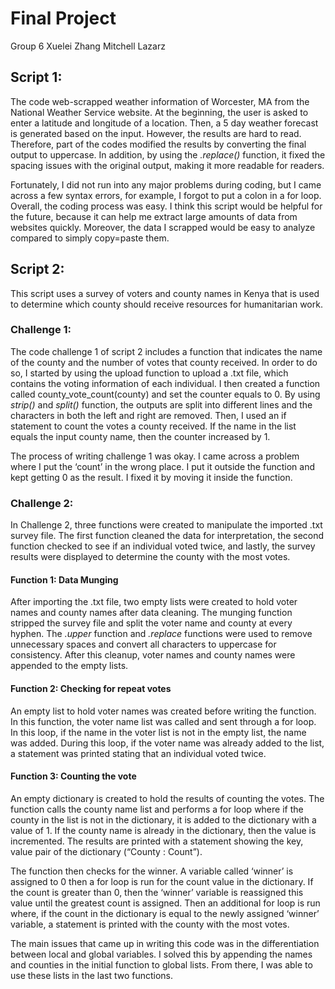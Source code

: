 # Final Project
Group 6 Xuelei Zhang Mitchell Lazarz

## Script 1:

The code web-scrapped weather information of Worcester, MA from the National Weather Service website.  At the beginning, the user is asked to enter a latitude and longitude of a location. Then, a 5 day weather forecast is generated based on the input.  However, the results are hard to read. Therefore, part of the codes modified the results by converting the final output to uppercase. In addition, by using the *.replace()* function, it fixed the spacing issues with the original output, making it more readable for readers. 

Fortunately, I did not run into any major problems during coding, but I came across a few syntax errors, for example, I forgot to put a colon in a for loop. Overall, the coding process was easy. I think this script would be helpful for the future, because it can help me extract large amounts of data from websites quickly. Moreover, the data I scrapped would be easy to analyze compared to simply copy=paste them. 

## Script 2:

This script uses a survey of voters and county names in Kenya that is used to determine which county should receive resources for humanitarian work.

### Challenge 1:

The code challenge 1 of script 2 includes a function that indicates the name of the county and the number of votes that county received. In order to do so, I started by using the upload function to upload a .txt file, which contains the voting information of each individual. I then created a function called county_vote_count(county) and set the counter equals to 0. By using *strip()* and *split()* function, the outputs are split into different lines and the characters in both the left and right are removed.  Then, I used an if statement to count the votes a county received. If the name in the list equals the input county name, then the counter increased by 1. 

The process of writing challenge 1 was okay. I came across a problem where I put the ‘count’ in the wrong place. I put it outside the function and kept getting 0 as the result. I fixed it by moving it inside the function. 

### Challenge 2:

In Challenge 2, three functions were created to manipulate the imported .txt survey file.  The first function cleaned the data for interpretation, the second function checked to see if an individual voted twice, and lastly, the survey results were displayed to determine the county with the most votes.

#### Function 1: Data Munging

After importing the .txt file, two empty lists were created to hold voter names and county names after data cleaning.  The munging function stripped the survey file and split the voter name and county at every hyphen.  The *.upper* function and *.replace* functions were used to remove unnecessary spaces and convert all characters to uppercase for consistency.  After this cleanup, voter names and county names were appended to the empty lists.

#### Function 2:  Checking for repeat votes

An empty list to hold voter names was created before writing the function.  In this function, the voter name list was called and sent through a for loop.  In this loop, if the name in the voter list is not in the empty list, the name was added.  During this loop, if the voter name was already added to the list, a statement was printed stating that an individual voted twice.

#### Function 3:  Counting the vote

An empty dictionary is created to hold the results of counting the votes.  The function calls the county name list and performs a for loop where if the county in the list is not in the dictionary, it is added to the dictionary with a value of 1.  If the county name is already in the dictionary, then the value is incremented.  The results are printed with a statement showing the key, value pair of the dictionary (“County : Count”).

The function then checks for the winner.  A variable called ‘winner’ is assigned to 0 then a for loop is run for the count value in the dictionary.  If the count is greater than 0, then the ‘winner’ variable is reassigned this value until the greatest count is assigned.  Then an additional for loop is run where, if the count in the dictionary is equal to the newly assigned ‘winner’ variable, a statement is printed with the county with the most votes.


The main issues that came up in writing this code was in the differentiation between local and global variables.  I solved this by appending the names and counties in the initial function to global lists.  From there, I was able to use these lists in the last two functions.

